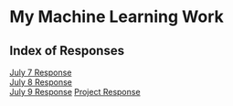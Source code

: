 # My Machine Learning Work
## Index of Responses
[July 7 Response](https://mcheng13.github.io/machine_learning_site/July_7_Response)  
[July 8 Response](https://mcheng13.github.io/machine_learning_site/July_8_Response)  
[July 9 Response](https://mcheng13.github.io/machine_learning_site/July_9_Response)
[Project Response](https://mcheng13.github.io/machine_learning_site/Project-Answers)
